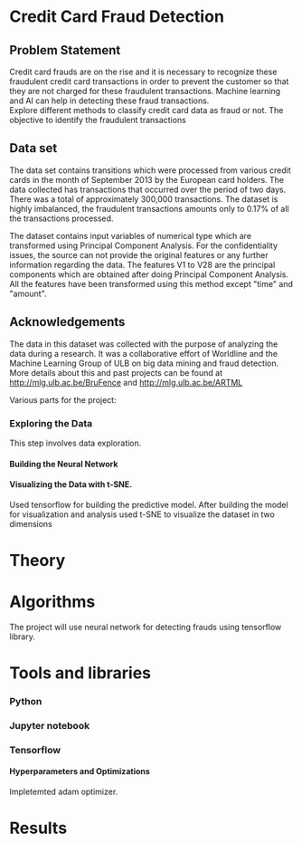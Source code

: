 # Credit Card Fraud Detection

## Problem Statement
Credit card frauds are on the rise and it is necessary to recognize these fraudulent credit card transactions in order to prevent the customer so that they are not charged for these fraudulent transactions. Machine learning and AI can help in detecting these fraud transactions.  
Explore different methods to classify credit card data as fraud or not. The objective to identify the fraudulent transactions

## Data set
The data set contains transitions which were processed from various credit cards in the month of September 2013 by the European card holders. The data collected has transactions that occurred over the period of two days. There was a total of approximately 300,000 transactions. 
The dataset is highly imbalanced, the fraudulent transactions amounts only to 0.17% of all the transactions processed.

The dataset contains input variables of numerical type which are transformed using Principal Component Analysis. For the confidentiality issues, the source can not provide the original features or any further information regarding the data. The features V1 to V28 are the principal components which are obtained after doing Principal Component Analysis. All the features have been transformed using this method except "time" and "amount". 
## Acknowledgements
The data in this dataset was collected with the purpose of analyzing the data during a research. It was a collaborative effort of Worldline and the Machine Learning Group of ULB on big data mining and fraud detection. More details about this and past projects can be found at http://mlg.ulb.ac.be/BruFence and http://mlg.ulb.ac.be/ARTML

Various parts for the project:
### Exploring the Data
This step involves data exploration.
#### Building the Neural Network
#### Visualizing the Data with t-SNE.
Used tensorflow for building the predictive model. After building the model for visualization and analysis used t-SNE to visualize the dataset in two dimensions

# Theory

# Algorithms
 The project will use neural network for detecting frauds using tensorflow library. 
 
 ## 
 
 # Tools and libraries
 ### Python
 ### Jupyter notebook
 ### Tensorflow
 #### Hyperparameters and Optimizations
 Impletemted adam optimizer.

 #### 
 
# Results
